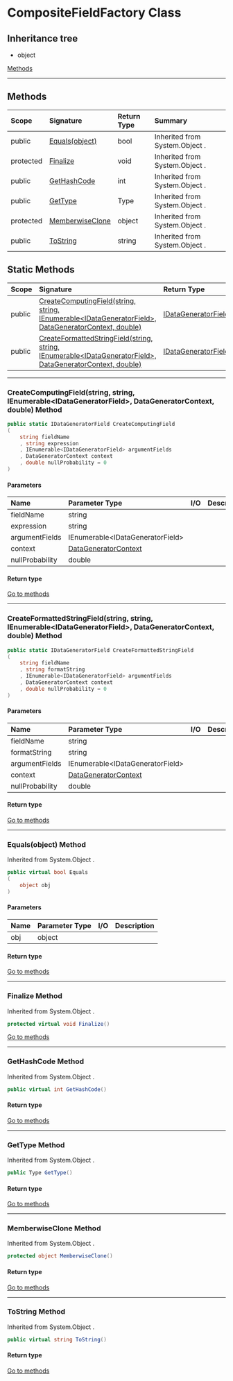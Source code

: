 ﻿


# CompositeFieldFactory Class










## Inheritance tree
* object

[Methods](#Methods)&nbsp;&nbsp;





---
## Methods
|Scope|Signature|Return Type|Summary|
|:--|:--|:--|:--|
| public | [Equals(object)](#equalsobject-method) | bool | Inherited from  System.Object . |
| protected | [Finalize](#finalize-method) | void | Inherited from  System.Object . |
| public | [GetHashCode](#gethashcode-method) | int | Inherited from  System.Object . |
| public | [GetType](#gettype-method) | Type | Inherited from  System.Object . |
| protected | [MemberwiseClone](#memberwiseclone-method) | object | Inherited from  System.Object . |
| public | [ToString](#tostring-method) | string | Inherited from  System.Object . |
## Static Methods
|Scope|Signature|Return Type|Summary|
|:--|:--|:--|:--|
| public | [CreateComputingField(string, string, IEnumerable&lt;IDataGeneratorField&gt;, DataGeneratorContext, double)](#createcomputingfieldstring-string-ienumerableidatageneratorfield-datageneratorcontext-double-method) | [IDataGeneratorField](../mxProject.Devs.DataGeneration/IDataGeneratorField.md) |  |
| public | [CreateFormattedStringField(string, string, IEnumerable&lt;IDataGeneratorField&gt;, DataGeneratorContext, double)](#createformattedstringfieldstring-string-ienumerableidatageneratorfield-datageneratorcontext-double-method) | [IDataGeneratorField](../mxProject.Devs.DataGeneration/IDataGeneratorField.md) |  |
---
### CreateComputingField(string, string, IEnumerable&lt;IDataGeneratorField&gt;, DataGeneratorContext, double) Method


```c#
public static IDataGeneratorField CreateComputingField
(
	string fieldName
	, string expression
	, IEnumerable<IDataGeneratorField> argumentFields
	, DataGeneratorContext context
	, double nullProbability = 0
)
```
#### Parameters
|Name|Parameter Type|I/O|Description|
|:--|:--|:-:|:--|
| fieldName | string |  |  |
| expression | string |  |  |
| argumentFields | IEnumerable&lt;IDataGeneratorField&gt; |  |  |
| context | [DataGeneratorContext](../mxProject.Devs.DataGeneration/DataGeneratorContext.md) |  |  |
| nullProbability | double |  |  |
#### Return type


[Go to methods](#Methods)

---
### CreateFormattedStringField(string, string, IEnumerable&lt;IDataGeneratorField&gt;, DataGeneratorContext, double) Method


```c#
public static IDataGeneratorField CreateFormattedStringField
(
	string fieldName
	, string formatString
	, IEnumerable<IDataGeneratorField> argumentFields
	, DataGeneratorContext context
	, double nullProbability = 0
)
```
#### Parameters
|Name|Parameter Type|I/O|Description|
|:--|:--|:-:|:--|
| fieldName | string |  |  |
| formatString | string |  |  |
| argumentFields | IEnumerable&lt;IDataGeneratorField&gt; |  |  |
| context | [DataGeneratorContext](../mxProject.Devs.DataGeneration/DataGeneratorContext.md) |  |  |
| nullProbability | double |  |  |
#### Return type


[Go to methods](#Methods)

---
### Equals(object) Method

Inherited from  System.Object .
```c#
public virtual bool Equals
(
	object obj
)
```
#### Parameters
|Name|Parameter Type|I/O|Description|
|:--|:--|:-:|:--|
| obj | object |  |  |
#### Return type


[Go to methods](#Methods)

---
### Finalize Method

Inherited from  System.Object .
```c#
protected virtual void Finalize()
```

[Go to methods](#Methods)

---
### GetHashCode Method

Inherited from  System.Object .
```c#
public virtual int GetHashCode()
```
#### Return type


[Go to methods](#Methods)

---
### GetType Method

Inherited from  System.Object .
```c#
public Type GetType()
```
#### Return type


[Go to methods](#Methods)

---
### MemberwiseClone Method

Inherited from  System.Object .
```c#
protected object MemberwiseClone()
```
#### Return type


[Go to methods](#Methods)

---
### ToString Method

Inherited from  System.Object .
```c#
public virtual string ToString()
```
#### Return type


[Go to methods](#Methods)



